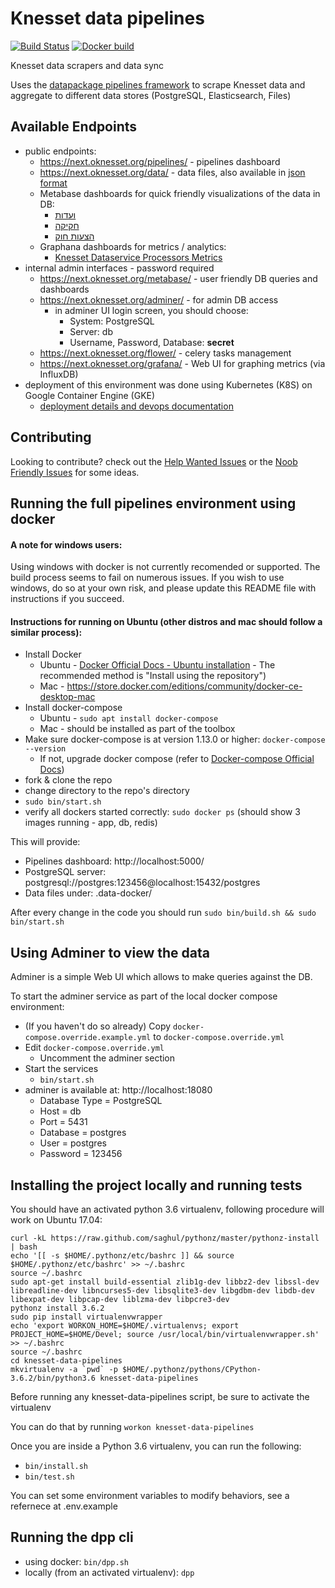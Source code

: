 # Knesset data pipelines

[![Build Status](https://travis-ci.org/hasadna/knesset-data-pipelines.svg?branch=master)](https://travis-ci.org/hasadna/knesset-data-pipelines)
[![Docker build](https://img.shields.io/docker/automated/jrottenberg/ffmpeg.svg)](https://hub.docker.com/r/orihoch/knesset-data-pipelines/)

Knesset data scrapers and data sync

Uses the [datapackage pipelines framework](https://github.com/frictionlessdata/datapackage-pipelines) to scrape Knesset data and aggregate to different data stores (PostgreSQL, Elasticsearch, Files)

## Available Endpoints
* public endpoints:
  * https://next.oknesset.org/pipelines/ - pipelines dashboard
  * https://next.oknesset.org/data/ - data files, also available in [json format](https://next.oknesset.org/data-json/)
  * Metabase dashboards for quick friendly visualizations of the data in DB:
    * [ועדות](http://next.oknesset.org/metabase/public/dashboard/57604bd2-73f3-4fbc-943f-53bf45287641)
    * [חקיקה](http://next.oknesset.org/metabase/public/dashboard/edf65569-8ca3-41cb-a917-39951c80b9bc)
    * [הצעות חוק](http://next.oknesset.org/metabase/public/dashboard/0c78c5f7-2d1b-4d99-9800-0c7495e2f7be)
  * Graphana dashboards for metrics / analytics:
    * [Knesset Dataservice Processors Metrics](https://next.oknesset.org/grafana/dashboard/snapshot/OXIpN9joKPSjNdXY5RhN5AshuC6Qp6X9?orgId=1)
* internal admin interfaces - password required
  * https://next.oknesset.org/metabase/ - user friendly DB queries and dashboards
  * https://next.oknesset.org/adminer/ - for admin DB access
    * in adminer UI login screen, you should choose:
      * System: PostgreSQL
      * Server: db
      * Username, Password, Database: **secret**
  * https://next.oknesset.org/flower/ - celery tasks management
  * https://next.oknesset.org/grafana/ - Web UI for graphing metrics (via InfluxDB)
* deployment of this environment was done using Kubernetes (K8S) on Google Container Engine (GKE)
  * [deployment details and devops documentation](https://github.com/hasadna/knesset-data-pipelines/blob/master/devops/K8S.md)

## Contributing

Looking to contribute? check out the [Help Wanted Issues](https://github.com/hasadna/knesset-data-pipelines/issues?q=is%3Aissue+is%3Aopen+label%3A%22help+wanted%22) or the [Noob Friendly Issues](https://github.com/hasadna/knesset-data-pipelines/issues?q=is%3Aissue+is%3Aopen+label%3A%22noob+friendly%22) for some ideas.

## Running the full pipelines environment using docker

#### A note for windows users: 
Using windows with docker is not currently recomended or supported. The build process seems to fail on numerous issues.
If you wish to use windows, do so at your own risk, and please update this README file with instructions if you succeed.

#### Instructions for running on Ubuntu (other distros and mac should follow a similar process):

* Install Docker
  * Ubuntu - [Docker Official Docs - Ubuntu installation](https://docs.docker.com/engine/installation/linux/docker-ce/ubuntu) - The recommended method is "Install using the repository")
  * Mac - https://store.docker.com/editions/community/docker-ce-desktop-mac
* Install docker-compose
  * Ubuntu - `sudo apt install docker-compose`
  * Mac - should be installed as part of the toolbox
* Make sure docker-compose is at version 1.13.0 or higher: `docker-compose --version`
  * If not, upgrade docker compose (refer to [Docker-compose Official Docs](https://docs.docker.com/compose/install/#install-compose))
* fork & clone the repo
* change directory to the repo's directory
* `sudo bin/start.sh`
* verify all dockers started correctly: `sudo docker ps` (should show 3 images running - app, db, redis)

This will provide:

* Pipelines dashboard: http://localhost:5000/
* PostgreSQL server: postgresql://postgres:123456@localhost:15432/postgres
* Data files under: .data-docker/

After every change in the code you should run `sudo bin/build.sh && sudo bin/start.sh`

## Using Adminer to view the data

Adminer is a simple Web UI which allows to make queries against the DB.

To start the adminer service as part of the local docker compose environment:

* (If you haven't do so already) Copy `docker-compose.override.example.yml` to `docker-compose.override.yml`
* Edit `docker-compose.override.yml`
  * Uncomment the adminer section
* Start the services
  * `bin/start.sh`
* adminer is available at: http://localhost:18080
  * Database Type = PostgreSQL
  * Host = db
  * Port = 5431
  * Database = postgres
  * User = postgres
  * Password = 123456

## Installing the project locally and running tests

You should have an activated python 3.6 virtualenv, following procedure will work on Ubuntu 17.04:
```
curl -kL https://raw.github.com/saghul/pythonz/master/pythonz-install | bash
echo '[[ -s $HOME/.pythonz/etc/bashrc ]] && source $HOME/.pythonz/etc/bashrc' >> ~/.bashrc
source ~/.bashrc
sudo apt-get install build-essential zlib1g-dev libbz2-dev libssl-dev libreadline-dev libncurses5-dev libsqlite3-dev libgdbm-dev libdb-dev libexpat-dev libpcap-dev liblzma-dev libpcre3-dev
pythonz install 3.6.2
sudo pip install virtualenvwrapper
echo 'export WORKON_HOME=$HOME/.virtualenvs; export PROJECT_HOME=$HOME/Devel; source /usr/local/bin/virtualenvwrapper.sh' >> ~/.bashrc
source ~/.bashrc
cd knesset-data-pipelines
mkvirtualenv -a `pwd` -p $HOME/.pythonz/pythons/CPython-3.6.2/bin/python3.6 knesset-data-pipelines
```

Before running any knesset-data-pipelines script, be sure to activate the virtualenv

You can do that by running `workon knesset-data-pipelines`

Once you are inside a Python 3.6 virtualenv, you can run the following:
* `bin/install.sh`
* `bin/test.sh`

You can set some environment variables to modify behaviors, see a refernece at .env.example

## Running the dpp cli

* using docker: `bin/dpp.sh`
* locally (from an activated virtualenv): `dpp`
